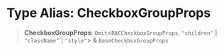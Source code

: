 # Type Alias: CheckboxGroupProps

> **CheckboxGroupProps**: `Omit`\<`RACCheckboxGroupProps`, `"children"` \| `"className"` \| `"style"`\> & `BaseCheckboxGroupProps`
